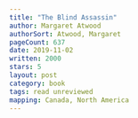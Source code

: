 ```yaml
---
title: "The Blind Assassin"
author: Margaret Atwood
authorSort: Atwood, Margaret
pageCount: 637
date: 2019-11-02
written: 2000
stars: 5
layout: post
category: book
tags: read unreviewed
mapping: Canada, North America
---
```

